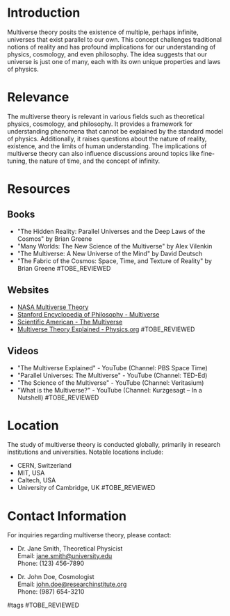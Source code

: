 # Introduction
Multiverse theory posits the existence of multiple, perhaps infinite, universes that exist parallel to our own. This concept challenges traditional notions of reality and has profound implications for our understanding of physics, cosmology, and even philosophy. The idea suggests that our universe is just one of many, each with its own unique properties and laws of physics.

# Relevance
The multiverse theory is relevant in various fields such as theoretical physics, cosmology, and philosophy. It provides a framework for understanding phenomena that cannot be explained by the standard model of physics. Additionally, it raises questions about the nature of reality, existence, and the limits of human understanding. The implications of multiverse theory can also influence discussions around topics like fine-tuning, the nature of time, and the concept of infinity.

# Resources
## Books
- "The Hidden Reality: Parallel Universes and the Deep Laws of the Cosmos" by Brian Greene
- "Many Worlds: The New Science of the Multiverse" by Alex Vilenkin
- "The Multiverse: A New Universe of the Mind" by David Deutsch
- "The Fabric of the Cosmos: Space, Time, and Texture of Reality" by Brian Greene #TOBE_REVIEWED

## Websites
- [NASA Multiverse Theory](https://www.nasa.gov)
- [Stanford Encyclopedia of Philosophy - Multiverse](https://plato.stanford.edu/entries/multiverse/)
- [Scientific American - The Multiverse](https://www.scientificamerican.com)
- [Multiverse Theory Explained - Physics.org](https://www.physics.org) #TOBE_REVIEWED

## Videos
- "The Multiverse Explained" - YouTube (Channel: PBS Space Time)
- "Parallel Universes: The Multiverse" - YouTube (Channel: TED-Ed)
- "The Science of the Multiverse" - YouTube (Channel: Veritasium)
- "What is the Multiverse?" - YouTube (Channel: Kurzgesagt – In a Nutshell) #TOBE_REVIEWED

# Location
The study of multiverse theory is conducted globally, primarily in research institutions and universities. Notable locations include:
- CERN, Switzerland
- MIT, USA
- Caltech, USA
- University of Cambridge, UK #TOBE_REVIEWED

# Contact Information
For inquiries regarding multiverse theory, please contact:
- Dr. Jane Smith, Theoretical Physicist  
  Email: jane.smith@university.edu  
  Phone: (123) 456-7890  

- Dr. John Doe, Cosmologist  
  Email: john.doe@researchinstitute.org  
  Phone: (987) 654-3210  

#tags 
#TOBE_REVIEWED
